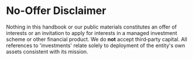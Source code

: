 # No-Offer Disclaimer

Nothing in this handbook or our public materials constitutes an offer of interests or an invitation to apply for interests in a managed investment scheme or other financial product. We do **not** accept third‑party capital. All references to 'investments' relate solely to deployment of the entity's own assets consistent with its mission.
